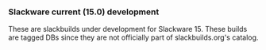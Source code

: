 ### Slackware current (15.0) development

These are slackbuilds under development for Slackware 15.  These builds are tagged DBs since they are not officially part of slackbuilds.org's catalog.

